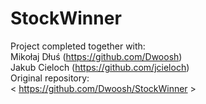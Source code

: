 # StockWinner

Project completed together with: <br />
Mikołaj Dłuś (https://github.com/Dwoosh) <br />
Jakub Cieloch (https://github.com/jcieloch) <br />
Original repository: <br />
< https://github.com/Dwoosh/StockWinner >

